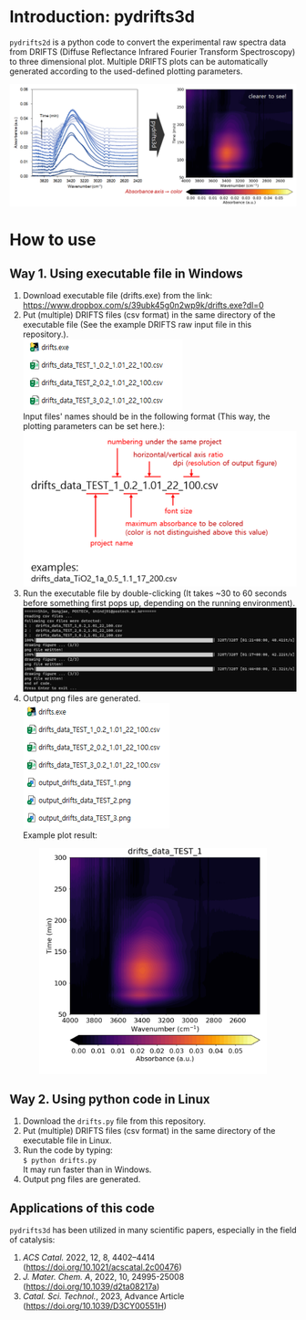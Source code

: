 # Introduction: pydrifts3d
`pydrifts2d` is a python code to convert the experimental raw spectra data from DRIFTS (Diffuse Reflectance Infrared Fourier Transform Spectroscopy) to three dimensional plot. Multiple DRIFTS plots can be automatically generated according to the used-defined plotting parameters.  

![schematics](imgs/pydrifts3d_scheme.png)  

# How to use
## Way 1. Using executable file in Windows
1) Download executable file (drifts.exe) from the link:  
https://www.dropbox.com/s/39ubk45g0n2wp9k/drifts.exe?dl=0
2) Put (multiple) DRIFTS files (csv format) in the same directory of the executable file (See the example DRIFTS raw input file in this repository.).  
![initial_state_Windows](imgs/pydrifts3d_windows_initial.png)  
Input files' names should be in the following format (This way, the plotting parameters can be set here.):  
![input_file_format](imgs/pydrifts3d_input_format_small.png)  
4) Run the executable file by double-clicking (It takes ~30 to 60 seconds before something first pops up, depending on the running environment).  
![results_Windows](imgs/pydrifts3d_windows_results.png)  
5) Output png files are generated.  
![final_state_Windows](imgs/pydrifts3d_windows_final.png)  
Example plot result:  
<p align="center"> <img width="400" src="imgs/pydrifts3d_output_example.png" alt="example_output_plot"> </p>  

## Way 2. Using python code in Linux
1) Download the `drifts.py` file from this repository.
2) Put (multiple) DRIFTS files (csv format) in the same directory of the executable file in Linux.
3) Run the code by typing:  
```$ python drifts.py```  
It may run faster than in Windows.
4) Output png files are generated.

## Applications of this code
`pydrifts3d` has been utilized in many scientific papers, especially in the field of catalysis:
1. *ACS Catal.* 2022, 12, 8, 4402–4414 (https://doi.org/10.1021/acscatal.2c00476)   
2. *J. Mater. Chem. A*, 2022, 10, 24995-25008 (https://doi.org/10.1039/d2ta08217a)
3. *Catal. Sci. Technol.*, 2023, Advance Article (https://doi.org/10.1039/D3CY00551H)

